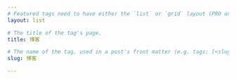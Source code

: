 ```yaml
---
# Featured tags need to have either the `list` or `grid` layout (PRO only).
layout: list

# The title of the tag's page.
title: 博客

# The name of the tag, used in a post's front matter (e.g. tags: [<slug>]).
slug: 博客

---
```

